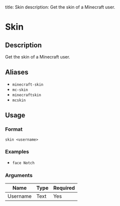 title: Skin
description: Get the skin of a Minecraft user.

# Skin

## Description

Get the skin of a Minecraft user.

## Aliases

* `minecraft-skin`
* `mc-skin`
* `minecraftskin`
* `mcskin`

## Usage

### Format

`skin <username>`

### Examples

* `face Notch`

### Arguments

| Name     | Type   | Required |
|----------|--------|----------|
| Username | Text   | Yes      |
